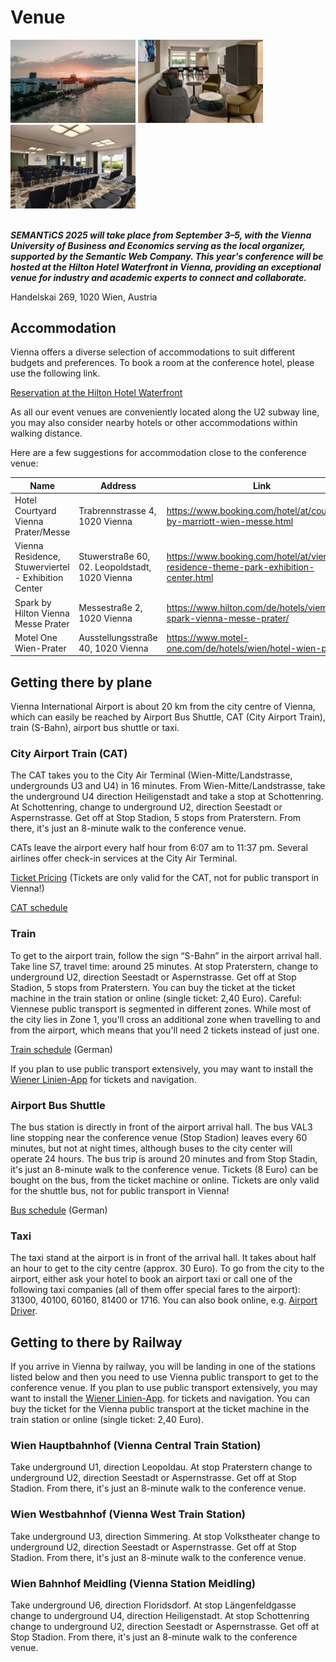# Venue

<div class="d-flex justify-content-between bd-highlight mb-3">
 <img src="../img/venue.jpg" style="max-width:32%; min-width:200px" width="60%" height="auto" alt="">
 <img src="../img/venue_socialRoom.jpg" style="max-width:32%; min-width:200px" width="60%" height="auto" alt="">  
 <img src="../img/venue_meetingRoom.jpg" style="max-width:32%; min-width:200px" width="60%" height="auto" alt="">  
</div>
</br>

**_SEMANTiCS 2025 will take place from September 3–5, with the Vienna University of Business and Economics serving as the local organizer, supported by the Semantic Web Company. This year's conference will be hosted at the Hilton Hotel Waterfront in Vienna, providing an exceptional venue for industry and academic experts to connect and collaborate._**

Handelskai 269, 1020 Wien, Austria

## Accommodation

Vienna offers a diverse selection of accommodations to suit different budgets and preferences. To book a room at the conference hotel, please use the following link.

[Reservation at the Hilton Hotel Waterfront](https://www.hilton.com/en/hotels/viehahi-hilton-vienna-waterfront/)

As all our event venues are conveniently located along the U2 subway line, you may also consider nearby hotels or other accommodations within walking distance.

Here are a few suggestions for accommodation close to the conference venue:

| Name                                                | Address                                        | Link                                                                                |
| --------------------------------------------------- | ---------------------------------------------- | ----------------------------------------------------------------------------------- |
| Hotel Courtyard Vienna Prater/Messe                 | Trabrennstrasse 4, 1020 Vienna                 | https://www.booking.com/hotel/at/courtyard-by-marriott-wien-messe.html              |
| Vienna Residence, Stuwerviertel - Exhibition Center | Stuwerstraße 60, 02. Leopoldstadt, 1020 Vienna | https://www.booking.com/hotel/at/vienna-residence-theme-park-exhibition-center.html |
| Spark by Hilton Vienna Messe Prater                 | Messestraße 2, 1020 Vienna                     | https://www.hilton.com/de/hotels/viemepe-spark-vienna-messe-prater/                 |
| Motel One Wien-Prater                               | Ausstellungsstraße 40, 1020 Vienna             | https://www.motel-one.com/de/hotels/wien/hotel-wien-prater/                         |

## Getting there by plane

<!-- <div class="venue-sec-title"><img style="vertical-align:middle" src="../img/icons/airplane-fill.svg" width="30" height="30"></span><span> Fly in by plane</span></div> -->

Vienna International Airport is about 20 km from the city centre of Vienna, which can easily be reached by Airport Bus Shuttle, CAT (City Airport Train), train (S-Bahn), airport bus shuttle or taxi.

### City Airport Train (CAT)

The CAT takes you to the City Air Terminal (Wien-Mitte/Landstrasse, undergrounds U3 and U4) in 16 minutes. From Wien-Mitte/Landstrasse, take the underground U4 direction Heiligenstadt and take a stop at Schottenring. At Schottenring, change to underground U2, direction Seestadt or Aspernstrasse. Get off at Stop Stadion, 5 stops from Praterstern. From there, it's just an 8-minute walk to the conference venue.

CATs leave the airport every half hour from 6:07 am to 11:37 pm. Several airlines offer check-in services at the City Air Terminal.

[Ticket Pricing](https://www.cityairporttrain.com/en/prices) (Tickets are only valid for the CAT, not for public transport in Vienna!)

[CAT schedule](https://www.cityairporttrain.com/en/info-service/timetable)

### Train

To get to the airport train, follow the sign “S-Bahn” in the airport arrival hall. Take line S7, travel time: around 25 minutes. At stop Praterstern, change to underground U2, direction Seestadt or Aspernstrasse. Get off at Stop Stadion, 5 stops from Praterstern. You can buy the ticket at the ticket machine in the train station or online (single ticket: 2,40 Euro). Careful: Viennese public transport is segmented in different zones. While most of the city lies in Zone 1, you'll cross an additional zone when travelling to and from the airport, which means that you'll need 2 tickets instead of just one.

[Train schedule](https://www.schnellbahn-wien.at/web/flughafen_wien-schwechat.html) (German)

If you plan to use public transport extensively, you may want to install the [Wiener Linien-App](https://www.wienerlinien.at/wienmobil-app) for tickets and navigation.

### Airport Bus Shuttle

The bus station is directly in front of the airport arrival hall. The bus VAL3 line stopping near the conference venue (Stop Stadion) leaves every 60 minutes, but not at night times, although buses to the city center will operate 24 hours. The bus trip is around 20 minutes and from Stop Stadin, it's just an 8-minute walk to the conference venue. Tickets (8 Euro) can be bought on the bus, from the ticket machine or online. Tickets are only valid for the shuttle bus, not for public transport in Vienna!

[Bus schedule](https://www.viennaairport.com/jart/prj3/va/uploads/data-uploads/Passagier/Parken/VIE_VAL3_de_en.pdf) (German)

### Taxi

The taxi stand at the airport is in front of the arrival hall. It takes about half an hour to get to the city centre (approx. 30 Euro). To go from the city to the airport, either ask your hotel to book an airport taxi or call one of the following taxi companies (all of them offer special fares to the airport): 31300, 40100, 60160, 81400 or 1716. You can also book online, e.g. [Airport Driver](https://airportdriver.at/en/).

## Getting to there by Railway

If you arrive in Vienna by railway, you will be landing in one of the stations listed below and then you need to use Vienna public transport to get to the conference venue. If you plan to use public transport extensively, you may want to install the [Wiener Linien-App](https://www.wienerlinien.at/wienmobil-app). for tickets and navigation. You can buy the ticket for the Vienna public transport at the ticket machine in the train station or online (single ticket: 2,40 Euro).

### Wien Hauptbahnhof (Vienna Central Train Station)

Take underground U1, direction Leopoldau. At stop Praterstern change to underground U2, direction Seestadt or Aspernstrasse. Get off at Stop Stadion. From there, it's just an 8-minute walk to the conference venue.

### Wien Westbahnhof (Vienna West Train Station)

Take underground U3, direction Simmering. At stop Volkstheater change to underground U2, direction Seestadt or Aspernstrasse. Get off at Stop Stadion. From there, it's just an 8-minute walk to the conference venue.

### Wien Bahnhof Meidling (Vienna Station Meidling)

Take underground U6, direction Floridsdorf. At stop Längenfeldgasse change to underground U4, direction Heiligenstadt. At stop Schottenring change to underground U2, direction Seestadt or Aspernstrasse. Get off at Stop Stadion. From there, it's just an 8-minute walk to the conference venue.

